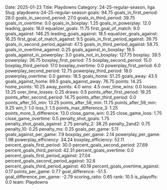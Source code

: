 Date: 2025-01-23
Title: Playdowns
Category: 24-25-regular-season, liga
Slug: playdowns-24-25-regular-season
goals: 94.75
goals_in_first_period: 28.0
goals_in_second_period: 27.0
goals_in_third_period: 39.75
goals_in_overtime: 0.0
goals_in_boxplay: 1.25
goals_in_powerplay: 12.0
leading_goals: 16.0
equalizer_goals: 11.75
first_goal_of_match: 9.0
goals_against: 146.25
leading_goals_against: 18.5
equalizer_goals_against: 16.25
first_goal_of_match_against: 9.5
goals_in_first_period_against: 39.75
goals_in_second_period_against: 47.5
goals_in_third_period_against: 58.75
goals_in_overtime_against: 0.25
goals_against_in_boxplay: 18.5
goals_against_in_powerplay: 3.0
goals_not_in_boxplay: 127.75
boxplay: 39.5
powerplay: 36.75
boxplay_first_period: 7.5
boxplay_second_period: 15.0
boxplay_third_period: 17.0
boxplay_overtime: 0.0
powerplay_first_period: 6.0
powerplay_second_period: 12.75
powerplay_third_period: 18.0
powerplay_overtime: 0.0
games: 18.5
goals_home: 51.25
goals_away: 43.5
goals_against_home: 69.5
goals_against_away: 76.75
points: 14.25
home_points: 10.25
away_points: 4.0
wins: 4.5
over_time_wins: 0.0
losses: 13.25
over_time_losses: 0.25
draws: 0.5
points_after_first_period: 19.25
points_after_second_period: 14.75
points_after_third_period: 0.0
points_after_55_min: 13.25
points_after_58_min: 11.75
points_after_59_min: 9.25
win_1: 1.0
loss_1: 1.5
points_max_difference_3: 1.25
points_more_3_difference: 13.0
close_game_win: 0.25
close_game_loss: 1.75
close_game_overtime: 0.5
penalty_shot_goals: 1.75
penalty_shot_goals_against: 2.75
penalty_2: 38.25
penalty_2and2: 0.75
penalty_10: 0.25
penalty_ms: 0.25
goals_per_game: 5.11
goals_against_per_game: 7.9
boxplay_per_game: 2.14
powerplay_per_game: 1.98
powerplay_efficiency: 34.24
boxplay_efficiency: 52.11
percent_goals_first_period: 30.0
percent_goals_second_period: 27.69
percent_goals_third_period: 42.31
percent_goals_overtime: 0.0
percent_goals_first_period_against: 27.04
percent_goals_second_period_against: 32.6
percent_goals_third_period_against: 40.19
percent_goals_overtime_against: 0.17
points_per_game: 0.77
goal_difference: -51.5
goal_difference_per_game: -2.79
scoring_ratio: 0.65
rank: 10.5
is_playoffs: 0.0
team: Playdowns
